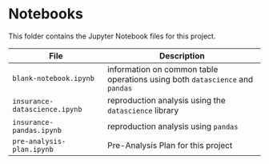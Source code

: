 # Notebooks

This folder contains the Jupyter Notebook files for this project.

| File | Description |
|-----|-----|
| `blank-notebook.ipynb`  | information on common table operations using both `datascience` and `pandas`  |
| `insurance-datascience.ipynb`  | reproduction analysis using the `datascience` library  |
| `insurance-pandas.ipynb`  | reproduction analysis using `pandas`  |
| `pre-analysis-plan.ipynb`  | Pre-Analysis Plan for this project  |
